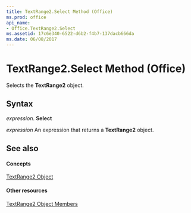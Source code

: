 ```yaml
---
title: TextRange2.Select Method (Office)
ms.prod: office
api_name:
- Office.TextRange2.Select
ms.assetid: 17c6e340-6522-d6b2-f4b7-137dacb666da
ms.date: 06/08/2017
---
```



# TextRange2.Select Method (Office)

Selects the **TextRange2** object.


## Syntax

 _expression_. **Select**

 _expression_ An expression that returns a **TextRange2** object.


## See also


#### Concepts


[TextRange2 Object](textrange2-object-office.md)
#### Other resources


[TextRange2 Object Members](textrange2-members-office.md)

